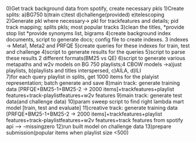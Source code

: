 0)Get track background data from spotify, create necessary pkls
1)Create splits: a)BG750 b)train c)test d)challenge(provided) e)telescoping
2)Generate pkl where necessary-> pkl for trackfeatures and details; pid track mapping; splits pkls; most popular tracks
3)clean the titles, *provide stop list *provide synonyms list, bigrams
4)create background index documents, script to generate docs; config file to create indexes. 3 indexes -> Meta1, Meta2 and PRFQE
5)create queries for these indexes for train, test and challenge
4)script to generate results for the queries
5)script to parse these results 2 different formats(BM25 vs QE)
6)script to generate various metapaths and w2v models on BG 750 playlists;4 CBOW models ->a)just playlists, b)playlists and titles interspersed, c)AILA, d)ILI  
7)for each query playlist in splits, get 1000 items for the plalyist representation; batch generate and save
8)main track: generate training data [PRFQE+BM25-1+BM25-2 -> 2000 items]+trackfeatures+playlist features+track-playlistfeatures+w2v features
9)main track: generate test data(and challenge data)
10)param sweep script to find right lambda mart model [train, test and evaluate]
11)creative track: generate training data [PRFQE+BM25-1+BM25-2 -> 2000 items]+trackfeatures+playlist features+track-playlistfeatures+w2v features+track features from spotify api --> -missingzero
12)run built model on  challenge data
13)prepare submission(popular items when playlist size <500)
